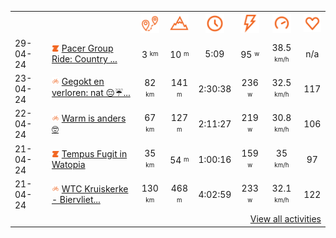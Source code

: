 <table>
    <tr>
        <th></th>
        <th></th>
        <th align="center"><img src="https://raw.githubusercontent.com/robiningelbrecht/strava-activities/master/public/distance.svg" width="30" alt="distance" title="distance"/></th>
        <th align="center"><img src="https://raw.githubusercontent.com/robiningelbrecht/strava-activities/master/public/elevation.svg" width="30" alt="elevation" title="elevation"/></th>
        <th align="center"><img src="https://raw.githubusercontent.com/robiningelbrecht/strava-activities/master/public/time.svg" width="30" alt="time" title="time"/></th>
        <th align="center"><img src="https://raw.githubusercontent.com/robiningelbrecht/strava-activities/master/public/average-watt.svg" width="30" alt="average watts" title="average watts"/></th>
        <th align="center"><img src="https://raw.githubusercontent.com/robiningelbrecht/strava-activities/master/public/average-speed.svg" width="30" alt="average speed" title="average speed"/></th>
        <th align="center"><img src="https://raw.githubusercontent.com/robiningelbrecht/strava-activities/master/public/heart-rate.svg" width="30" alt="average heart rate" title="average heart rate"/></th>
    </tr>
            <tr>
            <td>29-04-24</td>
            <td>
                                <img src="https://raw.githubusercontent.com/robiningelbrecht/strava-activities/master/public/activity-virtual-ride-zwift.svg" width="12" alt="Pacer Group Ride: Country to Coastal in Makuri Islands with Miguel" title="Pacer Group Ride: Country to Coastal in Makuri Islands with Miguel"/>
<a href="https://www.strava.com/activities/11292882841" title="Kcal: 28 | Gear: None ">Pacer Group Ride: Country ...</a>
            </td>
            <td align="center">3 <sup><sub>km</sub></sup></td>
            <td align="center">10 <sup><sub>m</sub></sup></td>
            <td align="center">5:09</td>
            <td align="center">95 <sup><sub>w</sub></sup></td>
            <td align="center">38.5 <sup><sub>km/h</sub></sup></td>
            <td align="center">n/a</td>
        </tr>
            <tr>
            <td>23-04-24</td>
            <td>
                <img src="https://raw.githubusercontent.com/robiningelbrecht/strava-activities/master/public/activity-ride.svg" width="12" alt="Gegokt en verloren: nat 😔☔" title="Gegokt en verloren: nat 😔☔"/>
<a href="https://www.strava.com/activities/11248678972" title="Kcal: 2369 | Gear: None ">Gegokt en verloren: nat 😔☔...</a>
            </td>
            <td align="center">82 <sup><sub>km</sub></sup></td>
            <td align="center">141 <sup><sub>m</sub></sup></td>
            <td align="center">2:30:38</td>
            <td align="center">236 <sup><sub>w</sub></sup></td>
            <td align="center">32.5 <sup><sub>km/h</sub></sup></td>
            <td align="center">117</td>
        </tr>
            <tr>
            <td>22-04-24</td>
            <td>
                <img src="https://raw.githubusercontent.com/robiningelbrecht/strava-activities/master/public/activity-ride.svg" width="12" alt="Warm is anders 🤓" title="Warm is anders 🤓"/>
<a href="https://www.strava.com/activities/11240966409" title="Kcal: 1921 | Gear: None ">Warm is anders 🤓</a>
            </td>
            <td align="center">67 <sup><sub>km</sub></sup></td>
            <td align="center">127 <sup><sub>m</sub></sup></td>
            <td align="center">2:11:27</td>
            <td align="center">219 <sup><sub>w</sub></sup></td>
            <td align="center">30.8 <sup><sub>km/h</sub></sup></td>
            <td align="center">106</td>
        </tr>
            <tr>
            <td>21-04-24</td>
            <td>
                                <img src="https://raw.githubusercontent.com/robiningelbrecht/strava-activities/master/public/activity-virtual-ride-zwift.svg" width="12" alt="Tempus Fugit in Watopia" title="Tempus Fugit in Watopia"/>
<a href="https://www.strava.com/activities/11233490743" title="Kcal: 550 | Gear: None ">Tempus Fugit in Watopia</a>
            </td>
            <td align="center">35 <sup><sub>km</sub></sup></td>
            <td align="center">54 <sup><sub>m</sub></sup></td>
            <td align="center">1:00:16</td>
            <td align="center">159 <sup><sub>w</sub></sup></td>
            <td align="center">35 <sup><sub>km/h</sub></sup></td>
            <td align="center">97</td>
        </tr>
            <tr>
            <td>21-04-24</td>
            <td>
                <img src="https://raw.githubusercontent.com/robiningelbrecht/strava-activities/master/public/activity-ride.svg" width="12" alt="WTC Kruiskerke - Biervliet 🍻" title="WTC Kruiskerke - Biervliet 🍻"/>
<a href="https://www.strava.com/activities/11230040364" title="Kcal: 3750 | Gear: None ">WTC Kruiskerke - Biervliet...</a>
            </td>
            <td align="center">130 <sup><sub>km</sub></sup></td>
            <td align="center">468 <sup><sub>m</sub></sup></td>
            <td align="center">4:02:59</td>
            <td align="center">233 <sup><sub>w</sub></sup></td>
            <td align="center">32.1 <sup><sub>km/h</sub></sup></td>
            <td align="center">122</td>
        </tr>
                <tr>
            <td colspan="8" align="right"><a href="https://github.com/robiningelbrecht/strava-activities#activities">View all activities</a></td>
        </tr>
    </table>

